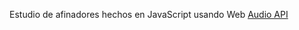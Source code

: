 Estudio de afinadores hechos en JavaScript usando Web [Audio API](https://developer.mozilla.org/es/docs/Web_Audio_API)
